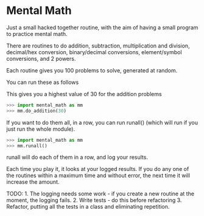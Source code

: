 # Mental Math

Just a small hacked together routine, with the aim
of having a small program to practice mental math.

There are routines to do addition, subtraction, multiplication
and division, decimal/hex conversion, binary/decimal conversions,
element/symbol conversions, and 2 powers.

Each routine gives you 100 problems to solve, generated
at random.

You can run these as follows

This gives you a highest value of 30 for the addition problems

```python
>>> import mental_math as mm
>>> mm.do_addition(30)
```

If you want to do them all, in a row, you can run
runall() (which will run if you just run the whole module).

```python
>>> import mental_math as mm
>>> mm.runall()
```

runall will do each of them in a row, and log your results.

Each time you play it, it looks at your logged results.  If you
do any one of the routines within a maximum time and without
error, the next time it will increase the amount.

TODO:
    1. The logging needs some work - if you create a new routine
    at the moment, the logging fails.
    2. Write tests - do this before refactoring
    3. Refactor, putting all the tests in a class and eliminating
    repetition.
